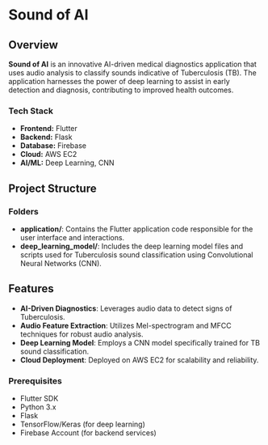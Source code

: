 # Sound of AI

## Overview

**Sound of AI** is an innovative AI-driven medical diagnostics application that uses audio analysis to classify sounds indicative of Tuberculosis (TB). The application harnesses the power of deep learning to assist in early detection and diagnosis, contributing to improved health outcomes.

### Tech Stack

- **Frontend:** Flutter
- **Backend:** Flask
- **Database:** Firebase
- **Cloud:** AWS EC2
- **AI/ML:** Deep Learning, CNN

## Project Structure


### Folders

- **application/**: Contains the Flutter application code responsible for the user interface and interactions.
- **deep_learning_model/**: Includes the deep learning model files and scripts used for Tuberculosis sound classification using Convolutional Neural Networks (CNN).

## Features

- **AI-Driven Diagnostics**: Leverages audio data to detect signs of Tuberculosis.
- **Audio Feature Extraction**: Utilizes Mel-spectrogram and MFCC techniques for robust audio analysis.
- **Deep Learning Model**: Employs a CNN model specifically trained for TB sound classification.
- **Cloud Deployment**: Deployed on AWS EC2 for scalability and reliability.



### Prerequisites

- Flutter SDK
- Python 3.x
- Flask
- TensorFlow/Keras (for deep learning)
- Firebase Account (for backend services)

